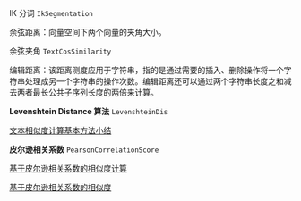 
IK 分词 `IkSegmentation`


余弦距离：向量空间下两个向量的夹角大小。

余弦夹角 `TextCosSimilarity`

编辑距离：该距离测度应用于字符串，指的是通过需要的插入、删除操作将一个字符串处理成另一个字符串的操作次数。编辑距离还可以通过两个字符串长度之和减去两者最长公共子序列长度的两倍来计算。

**Levenshtein Distance 算法** `LevenshteinDis`

[文本相似度计算基本方法小结](http://blog.csdn.net/pelick/article/details/8741346)

**皮尔逊相关系数** `PearsonCorrelationScore`

[基于皮尔逊相关系数的相似度计算](http://blog.csdn.net/c_son/article/details/43876479)

[基于皮尔逊相关系数的相似度](http://blog.csdn.net/u011669700/article/details/54582915)